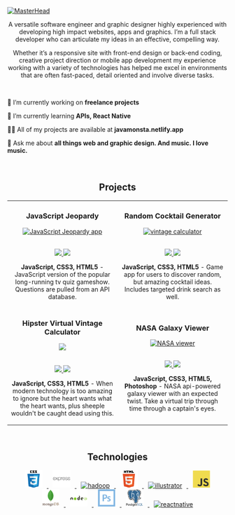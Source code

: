 [![MasterHead](https://raw.githubusercontent.com/Java-Monsta/Java-Monsta/main/readme_header4.png)](https://github.com/Java-Monsta)

<p align="center">A versatile software engineer and graphic designer highly experienced with developing high impact websites, apps and graphics. I’m a full stack developer who can articulate my ideas in an effective, compelling way.</p>

<p align="center">Whether it’s a responsive site with front-end design or back-end coding, creative project direction or mobile app development my experience working with a variety of technologies has helped me excel in environments that are often fast-paced, detail oriented and involve diverse tasks.</p>

<br/>

<p align="left">🔭 I’m currently working on <b>freelance projects</b></>

<p align="left">🌱 I’m currently learning <b>APIs, React Native</b></>

<p align="left">👨‍💻 All of my projects are available at <b>javamonsta.netlify.app</b></>

<p align="left">💬 Ask me about <b>all things web and graphic design. And music. I love music.</b></>

<br/>
<br/>
<br/>

<h2 align="center">Projects</h2>
<div align="center">
	<table>
		<tr>
			<td width="50%">
				<h3 align="center" color="white">JavaScript Jeopardy</h2>
				<div align="center" >  
					<a href='https://jeopardy-online.netlify.app/'>
						<img src="https://github.com/Java-Monsta/Java-Monsta/blob/e4c5e6a22099fa92363ebaffb90252a20fad5084/jeopardy_preview.gif" alt="JavaScript Jeopardy app" height="100%" />
					</a>
					<br>
					<br>
					<p>
						<a href="https://github.com/Java-Monsta/Jeopardy-Game-app" target="_blank">
							<img src="https://img.shields.io/badge/Repo-lightgrey?style=for-the-badge&logo=github"/>
						</a>  
						<a href="https://jeopardy-online.netlify.app/" target="_blank">
							<img src="https://img.shields.io/badge/-website-green?style=for-the-badge&color=e8970c"/>
						</a>	
					</p>
					<p><strong>JavaScript, CSS3, HTML5</strong> - JavaScript version of the popular long-running tv quiz gameshow. Questions are pulled from an API database.</p>
				</div>
			</td>
			<td width="50%">
				<h3 align="center" color="white">Random Cocktail Generator</h2>
				<div align="center" >  
					<a href='https://random-cocktails.netlify.app/'>
						<img src="https://github.com/Java-Monsta/Java-Monsta/blob/1b1ebeb99eaa60c3037924ff492f2b0e403b780c/cocktail_app.gif" alt="vintage calculator" height="100%" />
					</a>
					<br>
					<br>
					<p>
						<a href="https://github.com/Java-Monsta/Random-Cocktail-Generator" target="_blank">
							<img src="https://img.shields.io/badge/Repo-lightgrey?style=for-the-badge&logo=github" />
						</a>  
						<a href="https://random-cocktails.netlify.app/" target="_blank">
							<img src="https://img.shields.io/badge/-website-green?style=for-the-badge&color=e8970c"/>
						</a>	
					</p>
					 <p><strong>JavaScript, CSS3, HTML5</strong> - Game app for users to discover random, but amazing cocktail ideas. Includes targeted drink search as well.</p>
				</div>
	<tr>
		<td width="50%">
			<h3 align="center" color="white">Hipster Virtual Vintage Calculator</h2>
			<div align="center" >  
				<a href='https://hipster-calculator.netlify.app/'>
					<img src="https://github.com/Java-Monsta/Java-Monsta/blob/1b1ebeb99eaa60c3037924ff492f2b0e403b780c/hipster_app.gif" height="100%" />
				</a>
				<br>
				<br>
				<p>
					<a href="https://github.com/Java-Monsta/Hipster-Calculator-App" target="_blank">
						<img src="https://img.shields.io/badge/Repo-lightgrey?style=for-the-badge&logo=github"/>
					</a>  
					<a href="https://hipster-calculator.netlify.app/" target="_blank">
						<img src="https://img.shields.io/badge/-website-green?style=for-the-badge&color=e8970c"/>
					</a>	
				</p>
				<p><strong>JavaScript, CSS3, HTML5</strong> - When modern technology is too amazing to ignore but the heart wants what the heart wants, plus sheeple wouldn't be caught dead using this.</p>
			</div>
		</td>
		<td width="50%">
			<h3 align="center" color="white">NASA Galaxy Viewer</h2>
			<div align="center" >  
				<a href='https://nasa-viewer-app.netlify.app/'>
					<img src="https://github.com/Java-Monsta/nasa-viewer-app/blob/0a25bec20838e3b2843767580d1aa25140e85e9b/NASAViewer.gif" alt="NASA viewer" height="100%" />
				</a>
				<br>
				<br>
				<p>
					<a href="https://github.com/Java-Monsta/nasa-viewer-app" target="_blank">
						<img src="https://img.shields.io/badge/Repo-lightgrey?style=for-the-badge&logo=github"/>
					</a>  
					<a href="https://nasa-viewer-app.netlify.app/" target="_blank">
						<img src="https://img.shields.io/badge/-website-green?style=for-the-badge&color=e8970c"/>
					</a>	
				</p>
				<p><strong>JavaScript, CSS3, HTML5, Photoshop</strong> - NASA api-powered galaxy viewer with an expected twist. Take a virtual trip through time through a captain's eyes.</p>
			</div>	
		</td>
	</table>
</div>

<br/>

<h2 align="center">Technologies</h2>
<p align="center"> <a href="https://www.w3schools.com/css/" target="_blank" rel="noreferrer"> <img src="https://raw.githubusercontent.com/devicons/devicon/master/icons/css3/css3-original-wordmark.svg" alt="css3" width="40" height="40" hspace="10" /> </a> <a href="https://expressjs.com" target="_blank" rel="noreferrer"> <img src="https://raw.githubusercontent.com/devicons/devicon/master/icons/express/express-original-wordmark.svg" alt="express" width="40" height="40" hspace="10" /> </a> <a href="https://hadoop.apache.org/" target="_blank" rel="noreferrer"> <img src="https://www.vectorlogo.zone/logos/apache_hadoop/apache_hadoop-icon.svg" alt="hadoop" width="40" height="40" hspace="10" /> </a> <a href="https://www.w3.org/html/" target="_blank" rel="noreferrer"> <img src="https://raw.githubusercontent.com/devicons/devicon/master/icons/html5/html5-original-wordmark.svg" alt="html5" width="40" height="40" hspace="10" /> </a> <a href="https://www.adobe.com/in/products/illustrator.html" target="_blank" rel="noreferrer"> <img src="https://www.vectorlogo.zone/logos/adobe_illustrator/adobe_illustrator-icon.svg" alt="illustrator" width="40" height="40" hspace="10" /> </a> <a href="https://developer.mozilla.org/en-US/docs/Web/JavaScript" target="_blank" rel="noreferrer"> <img src="https://raw.githubusercontent.com/devicons/devicon/master/icons/javascript/javascript-original.svg" alt="javascript" width="40" height="40" hspace="10" /> </a> <a href="https://www.mongodb.com/" target="_blank" rel="noreferrer"> <img src="https://raw.githubusercontent.com/devicons/devicon/master/icons/mongodb/mongodb-original-wordmark.svg" alt="mongodb" width="40" height="40" hspace="10" /> </a> <a href="https://nodejs.org" target="_blank" rel="noreferrer"> <img src="https://raw.githubusercontent.com/devicons/devicon/master/icons/nodejs/nodejs-original-wordmark.svg" alt="nodejs" width="40" height="40" hspace="10" /> </a> <a href="https://www.photoshop.com/en" target="_blank" rel="noreferrer"> <img src="https://raw.githubusercontent.com/devicons/devicon/master/icons/photoshop/photoshop-line.svg" alt="photoshop" width="40" height="40" hspace="10" /> </a> <a href="https://www.postgresql.org" target="_blank" rel="noreferrer"> <img src="https://raw.githubusercontent.com/devicons/devicon/master/icons/postgresql/postgresql-original-wordmark.svg" alt="postgresql" width="40" height="40" hspace="10" /> </a> <a href="https://reactnative.dev/" target="_blank" rel="noreferrer"> <img src="https://reactnative.dev/img/header_logo.svg" alt="reactnative" width="40" height="40" hspace="10" /> </a> </p>
